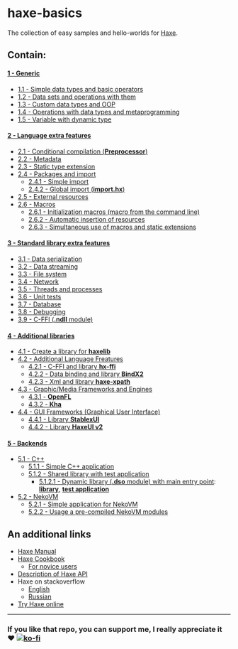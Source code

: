 haxe-basics
=========================

The collection of easy samples and hello-worlds for [Haxe](http://haxe.org/).

## Contain:

#### [1 - Generic](./1_Generic)
* [1.1 - Simple data types and basic operators](./1_Generic/1.1_SimpleDataTypes#haxe-basics)
* [1.2 - Data sets and operations with them](./1_Generic/1.2_DataSets#haxe-basics)
* [1.3 - Custom data types and OOP](./1_Generic/1.3_CustomDataTypes#haxe-basics)
* [1.4 - Operations with data types and metaprogramming](./1_Generic/1.4_Metaprogramming#haxe-basics)
* [1.5 - Variable with dynamic type](./1_Generic/1.5_VarDynType#haxe-basics)

#### [2 - Language extra features](./2_LangExtraFeatures)
* [2.1 - Conditional compilation (**Preprocessor**)](./2_LangExtraFeatures/2.1_Preprocessor/Source/Main.hx)
* [2.2 - Metadata](./2_LangExtraFeatures/2.2_Metadata/Source/Main.hx)
* [2.3 - Static type extension](./2_LangExtraFeatures/2.3_StaticExtension/Source/Main.hx)
* [2.4 - Packages and import](./2_LangExtraFeatures/2.4_PackagesAndImport)
  * [2.4.1 - Simple import](./2_LangExtraFeatures/2.4_PackagesAndImport/2.4.1_SimpleImport/Source/Main.hx)
  * [2.4.2 - Global import (**import.hx**)](./2_LangExtraFeatures/2.4_PackagesAndImport/2.4.2_ImportHx/Source/Main.hx)
* [2.5 - External resources](./2_LangExtraFeatures/2.5_ExternalResources/Source/Main.hx)
* [2.6 - Macros](./2_LangExtraFeatures/2.6_Macros)
  * [2.6.1 - Initialization macros (macro from the command line)](./2_LangExtraFeatures/2.6_Macros/2.6.1_InitializationMacros/Source/Main.hx)
  * [2.6.2 - Automatic insertion of resources](./2_LangExtraFeatures/2.6_Macros/2.6.2_ResourcesInsertion/Source/Main.hx)
  * [2.6.3 - Simultaneous use of macros and static extensions](./2_LangExtraFeatures/2.6_Macros/2.6.3_MacrosAndStaticExtensions/Source/Main.hx)

#### [3 - Standard library extra features](./3_StdLibExtraFeatures)
* [3.1 - Data serialization](./3_StdLibExtraFeatures/3.1_DataSerialization#haxe-basics)
* [3.2 - Data streaming](./3_StdLibExtraFeatures/3.2_DataStream#haxe-basics)
* [3.3 - File system](./3_StdLibExtraFeatures/3.3_FileSystem#haxe-basics)
* [3.4 - Network](./3_StdLibExtraFeatures/3.4_Network#haxe-basics)
* [3.5 - Threads and processes](./3_StdLibExtraFeatures/3.5_ThreadsAndProcesses#haxe-basics)
* [3.6 - Unit tests](./3_StdLibExtraFeatures/3.6_UnitTests#haxe-basics)
* [3.7 - Database](./3_StdLibExtraFeatures/3.7_DataBase#haxe-basics)
* [3.8 - Debugging](./3_StdLibExtraFeatures/3.8_Debugging#haxe-basics)
* [3.9 - C-FFI (**.ndll** module)](./3_StdLibExtraFeatures/3.9_C-FFI#haxe-basics)

#### [4 - Additional libraries](./4_ExtLib)
* [4.1 - Create a library for **haxelib**](./4_ExtLib/4.1_Haxelib)
* [4.2 - Additional Language Freatures](./4_ExtLib/4.2_LanguageFetaures)
  * [4.2.1 - C-FFI and library **hx-ffi**](./4_ExtLib/4.2_LanguageFetaures/4.2.1_HxFFI/Source/Main.hx)
  * [4.2.2 - Data binding and library **BindX2**](./4_ExtLib/4.2_LanguageFetaures/4.2.2_BindX2#contain)
  * [4.2.3 - Xml and library **haxe-xpath**](./4_ExtLib/4.2_LanguageFetaures/4.2.3_HaxeXpath)
* [4.3 - Graphic/Media Frameworks and Engines](./4_ExtLib/4.3_GraphicMediaEngines)
  * [4.3.1 - **OpenFL**](./4_ExtLib/4.3_GraphicMediaEngines/4.3.1_OpenFL#contain)
  * [4.3.2 - **Kha**](./4_ExtLib/4.3_GraphicMediaEngines/4.3.2_Kha#contain)
* [4.4 - GUI Frameworks (Graphical User Interface)](./4_ExtLib/4.4_GuiFrameworks)
  * [4.4.1 - Library **StablexUI**](./4_ExtLib/4.4_GuiFrameworks/4.4.1_StablexUI#contain)
  * [4.4.2 - Library **HaxeUI v2**](./4_ExtLib/4.4_GuiFrameworks/4.4.2_HaxeUI#contain)

#### [5 - Backends](./5_Backends)
* [5.1 - C++](./5_Backends/5.1_CPP)
  * [5.1.1 - Simple C++ application](./5_Backends/5.1_CPP/5.1.1_SimpleApplication/Source/Main.hx)
  * [5.1.2 - Shared library with test application](./5_Backends/5.1_CPP/5.1.2_SharedLibraryWithTest)
    * [5.1.2.1 - Dynamic library (**.dso** module) with main entry point](./5_Backends/5.1_CPP/5.1.2_SharedLibraryWithTest/5.1.2.1_DllWithMainEP): [**library**](./5_Backends/5.1_CPP/5.1.2_SharedLibraryWithTest/5.1.2.1_DllWithMainEP/Lib/Source/Main.hx), [**test application**](./5_Backends/5.1_CPP/5.1.2_SharedLibraryWithTest/5.1.2.1_DllWithMainEP/LibTestApp/Source/Main.hx)
* [5.2 - NekoVM](./5_Backends/5.2_NekoVM)
  * [5.2.1 - Simple application for NekoVM](./5_Backends/5.2_NekoVM/5.2.1_SimpleApplication/Source/Main.hx)
  * [5.2.2 - Usage a pre-compiled NekoVM modules](./5_Backends/5.2_NekoVM/5.2.2_NekoVmModules/Source/Main.hx)

## An additional links
* [Haxe Manual](http://haxe.org/manual/introduction.html)
* [Haxe Cookbook](http://code.haxe.org/)
  * [For novice users](http://code.haxe.org/category/beginner/)
* [Description of Haxe API](http://api.haxe.org/)
* Haxe on stackoverflow
  * [English](http://stackoverflow.com/questions/tagged/haxe)
  * [Russian](http://ru.stackoverflow.com/questions/tagged/haxe)
* [Try Haxe online](http://try.haxe.org/)

---

### If you like that repo, you can support me, I really appreciate it :heart: [![ko-fi](https://www.ko-fi.com/img/githubbutton_sm.svg)](https://ko-fi.com/R3D9477)
